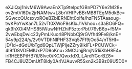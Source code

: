 eXJlQxj1hivM6W9AwaEnXTp9telpqfGBnPD7Y6e2M28=
ov2mtVl6Du2jrNAMtw+L8brVHfPvBBrMB8TEgM5dkBc=
SGwccQUcsxvxROeBZbIERNEht0oIfe/hzFN5TAaaoug=
twKPoYwKan7L52vTt0XWoF9sKIxJ1Vkhoo+s3aBO6FQ=
qk9hXOi4MHS85lWuwNfHZhiF5ztorPbf/76vB6p+f5M=
2vwEbqDwic23yPmLKuorl8PNbbCj9rGVfh49Fe8/knE=
54y9p224/y/2v9VTDhNlPHF33Vq57Ff9jOo54/nT5HI=
jD/1d+dGdU/bTgd6QpLTWjPljeZZry9IkIFL+PCUWCk=
4I9fD8VDEMIUxP7D9oKnu+3MCUnjjRmjN51iiXbH8E4=
irRHEEBPtHB7tl/8lve0/KC/QwxfdXLiLArdYGorBZ8=
FB4CJ8UZOmUtT8ldy0A4VJAuvvR5Sxn2k3B9z09U5D0=
